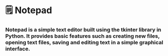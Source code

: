 # 🗒️ Notepad

### Notepad is a simple text editor built using the tkinter library in Python. It provides basic features such as creating new files, opening text files, saving and editing text in a simple graphical interface.
